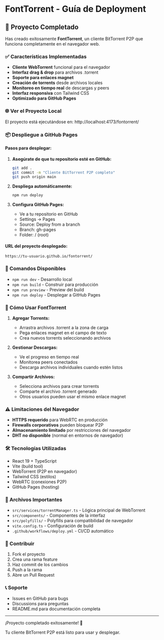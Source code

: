 # FontTorrent - Guía de Deployment

## 🚀 Proyecto Completado

Has creado exitosamente **FontTorrent**, un cliente BitTorrent P2P que funciona completamente en el navegador web.

### ✅ Características Implementadas

- **Cliente WebTorrent** funcional para el navegador
- **Interfaz drag & drop** para archivos .torrent
- **Soporte para enlaces magnet**
- **Creación de torrents** desde archivos locales
- **Monitoreo en tiempo real** de descargas y peers
- **Interfaz responsiva** con Tailwind CSS
- **Optimizado para GitHub Pages**

### 🌐 Ver el Proyecto Local

El proyecto está ejecutándose en: http://localhost:4173/fontorrent/

### 📦 Despliegue a GitHub Pages

#### Pasos para desplegar:

1. **Asegúrate de que tu repositorio esté en GitHub:**
   ```bash
   git add .
   git commit -m "Cliente BitTorrent P2P completo"
   git push origin main
   ```

2. **Despliega automáticamente:**
   ```bash
   npm run deploy
   ```

3. **Configura GitHub Pages:**
   - Ve a tu repositorio en GitHub
   - Settings → Pages
   - Source: Deploy from a branch
   - Branch: gh-pages
   - Folder: / (root)

#### URL del proyecto desplegado:
`https://tu-usuario.github.io/fontorrent/`

### 🔧 Comandos Disponibles

- `npm run dev` - Desarrollo local
- `npm run build` - Construir para producción
- `npm run preview` - Preview del build
- `npm run deploy` - Desplegar a GitHub Pages

### 🎯 Cómo Usar FontTorrent

1. **Agregar Torrents:**
   - Arrastra archivos .torrent a la zona de carga
   - Pega enlaces magnet en el campo de texto
   - Crea nuevos torrents seleccionando archivos

2. **Gestionar Descargas:**
   - Ve el progreso en tiempo real
   - Monitorea peers conectados
   - Descarga archivos individuales cuando estén listos

3. **Compartir Archivos:**
   - Selecciona archivos para crear torrents
   - Comparte el archivo .torrent generado
   - Otros usuarios pueden usar el mismo enlace magnet

### ⚠️ Limitaciones del Navegador

- **HTTPS requerido** para WebRTC en producción
- **Firewalls corporativos** pueden bloquear P2P
- **Almacenamiento limitado** por restricciones del navegador
- **DHT no disponible** (normal en entornos de navegador)

### 🛠️ Tecnologías Utilizadas

- React 19 + TypeScript
- Vite (build tool)
- WebTorrent (P2P en navegador)
- Tailwind CSS (estilos)
- WebRTC (conexiones P2P)
- GitHub Pages (hosting)

### 📄 Archivos Importantes

- `src/services/torrentManager.ts` - Lógica principal de WebTorrent
- `src/components/` - Componentes de la interfaz
- `src/polyfills/` - Polyfills para compatibilidad de navegador
- `vite.config.ts` - Configuración de build
- `.github/workflows/deploy.yml` - CI/CD automático

### 🤝 Contribuir

1. Fork el proyecto
2. Crea una rama feature
3. Haz commit de los cambios
4. Push a la rama
5. Abre un Pull Request

### 📞 Soporte

- Issues en GitHub para bugs
- Discussions para preguntas
- README.md para documentación completa

---

¡Proyecto completado exitosamente! 🎉

Tu cliente BitTorrent P2P está listo para usar y desplegar.
